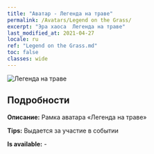 ```yaml
---
title: "Аватар - Легенда на траве"
permalink: /Avatars/Legend on the Grass/
excerpt: "Эра хаоса  Легенда на траве"
last_modified_at: 2021-04-27
locale: ru
ref: "Legend on the Grass.md"
toc: false
classes: wide
---
```

 ![Легенда на траве](/images/a/avatarFrame_64.png)

## Подробности

 **Описание:** Рамка аватара «Легенда на траве» 

 **Tips:** Выдается за участие в событии 

 **Is available:**  - 

